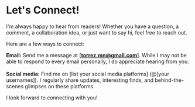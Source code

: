 # Let's Connect!

I'm always happy to hear from readers! Whether you have a question, a comment,
a collaboration idea, or just want to say hi, feel free to reach out.

Here are a few ways to connect:

<b>Email:</b> Send me a message at \[<b>torrez.mn@gmail.com</b>\]. While I may not be able to respond to every email personally, I do appreciate hearing from you.                                </br>\
<b>Social media:</b> Find me on \[list your social media platforms\] (@\[your usernames\]). I regularly share updates, interesting finds, and behind-the-scenes glimpses on these platforms.</br>

I look forward to connecting with you!
